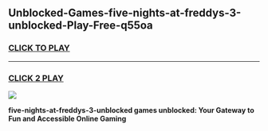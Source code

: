 
## Unblocked-Games-five-nights-at-freddys-3-unblocked-Play-Free-q55oa
<h3>
<a href="https://premium76.site?title=five-nights-at-freddys-3-unblocked&ref=19M">CLICK TO PLAY</a></h3>
<hr>

<h3>
<a href="https://premium76.site?title=five-nights-at-freddys-3-unblocked&ref=19M">CLICK 2 PLAY</a>
  
</h3>

<a href="https://premium76.site?title=five-nights-at-freddys-3-unblocked&ref=19M"><img src="https://clearcache.store/games.png"></a>


**five-nights-at-freddys-3-unblocked games unblocked: Your Gateway to Fun and Accessible Online Gaming**
